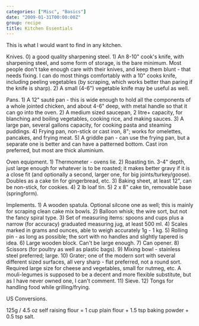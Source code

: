 ```yaml
---
categories: ["Misc", "Basics"]
date: "2009-01-31T00:00:00Z"
group: recipe
title: Kitchen Essentials
---
```



This is what I would want to find in any kitchen.

Knives.  0) a good quality sharpening steel.  1) An 8-10" cook's knife, with sharpening steel, and some form of storage, is the bare minimum.  Most people don't take enough care with their knives, and keep them blunt - that needs fixing.  I can do most things comfortably with a 10" cooks knife, including peeling vegetables (by scraping, which works better than paring if the knife is sharp).  2) A small (4-6") vegetable knife may be useful as well.

Pans.  1) A 12" sauté pan - this is wide enough to hold all the components of a whole jointed chicken, and about 4-6" deep, with metal handle so that it can go into the oven.  2) A medium sized saucepan, 2 litre+ capacity, for blanching and boiling vegetables, cooking rice, and making sauces.  3) A large pan, several gallons capacity, for cooking pasta and steaming puddings.  4) Frying pan, non-stick or cast iron, 8"; works for omelettes, pancakes, and frying meat. 5) A griddle pan - can use the frying pan, but a separate one is better and can have a patterned bottom.  Cast iron preferred, but most are thick aluminium. 

Oven equipment.  1) Thermometer - ovens lie.  2) Roasting tin.  3-4" depth, just large enough for whatever is to be roasted; it makes better gravy if it is a close fit (and optionally a second, larger one, for big joints/turkey/goose).  Doubles as a cake tin for gingerbread, etc.  3) Baking sheet, at least 12", can be non-stick, for cookies. 4) 2 lb loaf tin.  5) 2 x 8" cake tin, removable base (springform).

Implements.  1) A wooden spatula.  Optional silcone one as well; this is mainly for scraping clean cake mix bowls.  2) Balloon whisk; the wire sort, but not the fancy spiral type.  3) Set of measuring items: spoons and cups plus a narrow (for accuracy) graduated measuring jug, at least 500 ml.  4) Scales marked in grams and ounces, able to weigh accurately 1g - 1 kg.  5) Rolling pin - as long as possible; the sort with no handles and slightly tapered is idea. 6) Large wooden block.  Can't be large enough.  7) Can opener.  8) Scissors (for poultry as well as plastic bags).  9) Mixing bowl - stainless steel preferred; large. 10) Grater; one of the modern sort with several different sized surfaces, all very sharp - flat preferred, not a round sort.  Required large size for cheese and vegetables, small for nutmeg, etc.  A mouli-legumes is supposed to be a decent and more flexible substitute, but as I have never owned one, I can't comment. 11) Sieve. 12) Tongs for handling food while grilling/frying.

US Conversions.

125g / 4.5 oz self raising flour = 1 cup plain flour + 1.5 tsp baking powder + 0.5 tsp salt.
